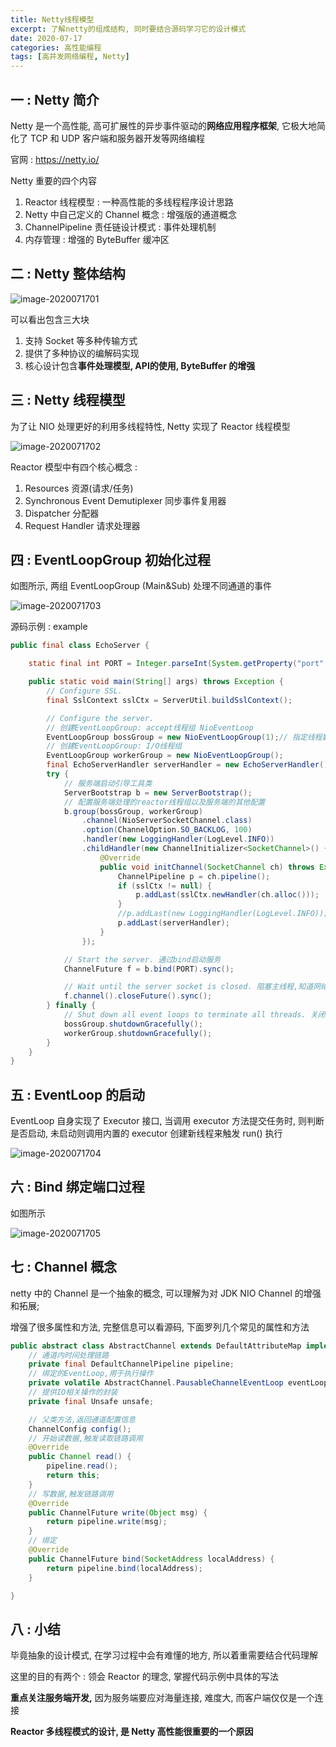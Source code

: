```yaml
---
title: Netty线程模型
excerpt: 了解netty的组成结构, 同时要结合源码学习它的设计模式
date: 2020-07-17
categories: 高性能编程
tags: [高并发网络编程, Netty]
---
```




## 一 : Netty 简介

Netty 是一个高性能, 高可扩展性的异步事件驱动的**网络应用程序框架**, 它极大地简化了 TCP 和 UDP 客户端和服务器开发等网络编程

官网 : https://netty.io/

Netty 重要的四个内容

1. Reactor 线程模型 : 一种高性能的多线程程序设计思路
2. Netty 中自己定义的 Channel 概念 : 增强版的通道概念
3. ChannelPipeline 责任链设计模式 : 事件处理机制
4. 内存管理 : 增强的 ByteBuffer 缓冲区



## 二 : Netty 整体结构

![image-2020071701](../java/image-2020071701.png) 

可以看出包含三大块 

1. 支持 Socket 等多种传输方式
2. 提供了多种协议的编解码实现
3. 核心设计包含**事件处理模型, API的使用, ByteBuffer 的增强**



## 三 : Netty 线程模型

为了让 NIO 处理更好的利用多线程特性, Netty 实现了 Reactor 线程模型

![image-2020071702](../java/image-2020071702.png) 

Reactor 模型中有四个核心概念 : 

1. Resources 资源(请求/任务)
2. Synchronous Event Demutiplexer 同步事件复用器
3. Dispatcher 分配器
4. Request Handler 请求处理器



## 四 : EventLoopGroup 初始化过程

如图所示, 两组 EventLoopGroup (Main&Sub) 处理不同通道的事件

![image-2020071703](../java/image-2020071703.png) 

源码示例 : example

```java
public final class EchoServer {

    static final int PORT = Integer.parseInt(System.getProperty("port", "8007"));

    public static void main(String[] args) throws Exception {
        // Configure SSL.
        final SslContext sslCtx = ServerUtil.buildSslContext();

        // Configure the server.
        // 创建EventLoopGroup: accept线程组 NioEventLoop
        EventLoopGroup bossGroup = new NioEventLoopGroup(1);// 指定线程数量,否则采用默认值
        // 创建EventLoopGroup: I/O线程组
        EventLoopGroup workerGroup = new NioEventLoopGroup();
        final EchoServerHandler serverHandler = new EchoServerHandler();
        try {
            // 服务端启动引导工具类
            ServerBootstrap b = new ServerBootstrap();
            // 配置服务端处理的reactor线程组以及服务端的其他配置
            b.group(bossGroup, workerGroup)
                .channel(NioServerSocketChannel.class)
                .option(ChannelOption.SO_BACKLOG, 100)
                .handler(new LoggingHandler(LogLevel.INFO))
                .childHandler(new ChannelInitializer<SocketChannel>() {
                    @Override
                    public void initChannel(SocketChannel ch) throws Exception {
                        ChannelPipeline p = ch.pipeline();
                        if (sslCtx != null) {
                            p.addLast(sslCtx.newHandler(ch.alloc()));
                        }
                        //p.addLast(new LoggingHandler(LogLevel.INFO));
                        p.addLast(serverHandler);
                    }
                });

            // Start the server. 通过bind启动服务
            ChannelFuture f = b.bind(PORT).sync();

            // Wait until the server socket is closed. 阻塞主线程,知道网络服务被关闭
            f.channel().closeFuture().sync();
        } finally {
            // Shut down all event loops to terminate all threads. 关闭线程组
            bossGroup.shutdownGracefully();
            workerGroup.shutdownGracefully();
        }
    }
}
```



## 五 : EventLoop 的启动

EventLoop 自身实现了 Executor 接口, 当调用 executor 方法提交任务时, 则判断是否启动, 未启动则调用内置的 executor 创建新线程来触发 run() 执行

![image-2020071704](../java/image-2020071704.png) 



## 六 : Bind 绑定端口过程

如图所示

![image-2020071705](../java/image-2020071705.png)  



## 七 : Channel 概念

netty 中的 Channel 是一个抽象的概念, 可以理解为对 JDK NIO Channel 的增强和拓展; 

增强了很多属性和方法, 完整信息可以看源码, 下面罗列几个常见的属性和方法

```java
public abstract class AbstractChannel extends DefaultAttributeMap implements Channel {
    // 通道内时间处理链路
    private final DefaultChannelPipeline pipeline; 
    // 绑定的EventLoop,用于执行操作
    private volatile AbstractChannel.PausableChannelEventLoop eventLoop;
    // 提供IO相关操作的封装
    private final Unsafe unsafe;

    // 父类方法,返回通道配置信息
    ChannelConfig config();
    // 开始读数据,触发读取链路调用
    @Override
    public Channel read() {
        pipeline.read();
        return this;
    }
    // 写数据,触发链路调用
    @Override
    public ChannelFuture write(Object msg) {
        return pipeline.write(msg);
    }
    // 绑定
    @Override
    public ChannelFuture bind(SocketAddress localAddress) {
        return pipeline.bind(localAddress);
    }

}
```



## 八 : 小结

毕竟抽象的设计模式, 在学习过程中会有难懂的地方, 所以着重需要结合代码理解

这里的目的有两个 : 领会 Reactor 的理念, 掌握代码示例中具体的写法

**重点关注服务端开发,** 因为服务端要应对海量连接, 难度大, 而客户端仅仅是一个连接

**Reactor 多线程模式的设计, 是 Netty 高性能很重要的一个原因**
